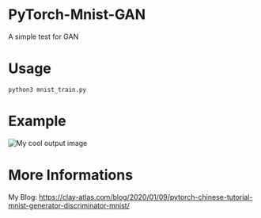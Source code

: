 # PyTorch-Mnist-GAN
A simple test for GAN

# Usage
    python3 mnist_train.py

# Example
<img src="Mnist.png" alt="My cool output image"/>  

# More Informations
My Blog: https://clay-atlas.com/blog/2020/01/09/pytorch-chinese-tutorial-mnist-generator-discriminator-mnist/

